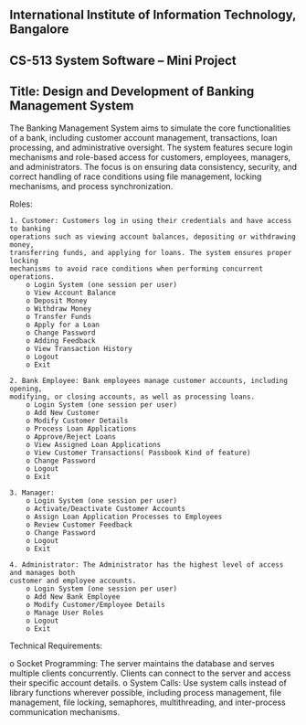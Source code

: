 ## International Institute of Information Technology, Bangalore
## CS-513 System Software – Mini Project
## Title: Design and Development of Banking Management System
 
The Banking Management System aims to simulate the core functionalities of a bank, including 
customer account management, transactions, loan processing, and administrative oversight. 
The system features secure login mechanisms and role-based access for customers, 
employees, managers, and administrators. The focus is on ensuring data consistency, security, 
and correct handling of race conditions using file management, locking mechanisms, and 
process synchronization. 

Roles: 

    1. Customer: Customers log in using their credentials and have access to banking 
    operations such as viewing account balances, depositing or withdrawing money, 
    transferring funds, and applying for loans. The system ensures proper locking 
    mechanisms to avoid race conditions when performing concurrent operations. 
        o Login System (one session per user) 
        o View Account Balance 
        o Deposit Money 
        o Withdraw Money 
        o Transfer Funds 
        o Apply for a Loan 
        o Change Password 
        o Adding Feedback 
        o View Transaction History 
        o Logout 
        o Exit 

    2. Bank Employee: Bank employees manage customer accounts, including opening, 
    modifying, or closing accounts, as well as processing loans. 
        o Login System (one session per user) 
        o Add New Customer 
        o Modify Customer Details 
        o Process Loan Applications 
        o Approve/Reject Loans 
        o View Assigned Loan Applications 
        o View Customer Transactions( Passbook Kind of feature) 
        o Change Password 
        o Logout 
        o Exit 
        
    3. Manager: 
        o Login System (one session per user) 
        o Activate/Deactivate Customer Accounts 
        o Assign Loan Application Processes to Employees 
        o Review Customer Feedback 
        o Change Password 
        o Logout 
        o Exit 

    4. Administrator: The Administrator has the highest level of access and manages both 
    customer and employee accounts. 
        o Login System (one session per user) 
        o Add New Bank Employee 
        o Modify Customer/Employee Details 
        o Manage User Roles
        o Logout
        o Exit 


Technical Requirements: 

o Socket Programming: The server maintains the database and serves multiple clients 
                      concurrently. Clients can connect to the server and access their specific account details. 
o System Calls: Use system calls instead of library functions wherever possible, including 
                process management, file management, file locking, semaphores, multithreading, and 
                inter-process communication mechanisms.

 
